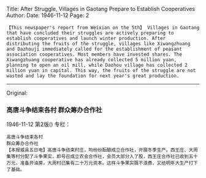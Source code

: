 Title: After Struggle, Villages in Gaotang Prepare to Establish Cooperatives
Author:
Date: 1946-11-12
Page: 2

    【This newspaper's report from Weixian on the 5th】 Villages in Gaotang that have concluded their struggles are actively preparing to establish cooperatives and launch winter production. After distributing the fruits of the struggle, villages like Xiwangzhuang and Dazhouji immediately called for the establishment of peasant association cooperatives. Most members have invested shares. The Xiwangzhuang cooperative has already collected 5 million yuan, planning to open an oil mill, while Dazhou village has collected 2 million yuan in capital. This way, the fruits of the struggle are not wasted and lay the foundation for next year's great production.



<hr /> 

Original: 


### 高唐斗争结束各村  群众筹办合作社

1946-11-12
第2版()
专栏：

    高唐斗争结束各村
    群众筹办合作社
    【本报威县五日电】高唐斗争结束村庄，均纷纷酝酿成立合作社，开展冬季生产。西王庄、大周集等村分配了斗争果实，即号召成立农会合作社，会员大部分入了股，西王庄合作社已收到五十万元，准备开油房，大周村已集有二十万元资本。这样斗争果实既不浪费，又给明年大生产打下了基础。
